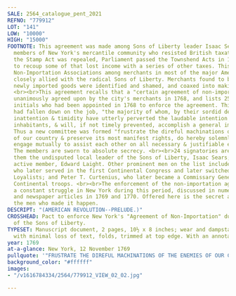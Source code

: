 ```yaml
---
SALE: 2564_catalogue_pent_2021
REFNO: "779912"
LOT: "141"
LOW: "10000"
HIGH: "15000"
FOOTNOTE: This agreement was made among Sons of Liberty leader Isaac Sears and other
  members of New York's mercantile community who resisted British taxation. After
  the Stamp Act was repealed, Parliament passed the Townshend Acts in 1767, hoping
  to recoup some of that lost income with a series of other taxes. This in turn inspired
  Non-Importation Associations among merchants in most of the major American ports,
  closely allied with the radical Sons of Liberty. Merchants found to be offering
  newly imported goods were identified and shamed, and coaxed into making public apologies.
  <br><br>This agreement recalls that a "certain agreement of non-importation" was
  unanimously agreed upon by the city's merchants in 1768, and lists 25 men by their
  initials who had been appointed in 1768 to enforce the agreement. This committee
  had fallen down on the job, "the majority of whom, by their sordid designs, ignorance,
  inattention & timidity have utterly perverted the laudable intention of the afores’d
  inhabitants, & will, if not timely prevented, accomplish a general importation."
  Thus a new committee was formed "frustrate the direful machinations of the enemies
  of our country & preserve its most manifest rights, do hereby solemnly promise &
  engage mutually to assist each other on all necessary & justifiable emergencies."
  The members are sworn to absolute secrecy. <br><br>24 signatories are listed, among
  them the undisputed local leader of the Sons of Liberty, Isaac Sears; and another
  active member, Edward Laight. Other prominent men on the list include Isaac Low,
  who later served in the first Continental Congress and later switched sides to the
  Loyalists; and Peter T. Curtenius, who later became a Commissary General for the
  Continental troops. <br><br>The enforcement of the non-importation agreement was
  a constant struggle in New York during this period, discussed in numerous broadsides
  and newspaper articles in 1769 and 1770. Offered here is the secret agreement of
  the men who made it happen.
DESCRIPT: "(AMERICAN REVOLUTION--PRELUDE.)"
CROSSHEAD: Pact to enforce New York's "Agreement of Non-Importation" during the heyday
  of the Sons of Liberty.
TYPESET: Manuscript document, 2 pages, 10½ x 8 inches; wear and dampstaining at edges
  with minimal loss of text, folds, trimmed at top edge. With an annotated transcript.
year: 1769
at-a-glance: New York, 12 November 1769
pullquote: '"FRUSTRATE THE DIREFUL MACHINATIONS OF THE ENEMIES OF OUR COUNTRY"'
background_color: "#ffffff"
images:
- "/v1616784334/2564/779912_VIEW_02_02.jpg"

---
```

